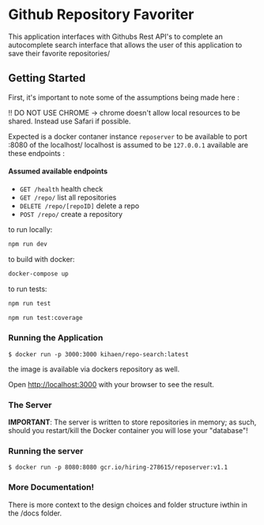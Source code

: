 # Github Repository Favoriter

This application interfaces with Githubs Rest API's to complete an autocomplete search interface that allows the user of this application to save their favorite repositories/

## Getting Started

First, it's important to note some of the assumptions being made here : 

!! DO NOT USE CHROME -> chrome doesn't allow local resources to be shared.
Instead use Safari if possible.

Expected is a docker contaner instance `reposerver` to be available to port :8080 of the localhost/
localhost is assumed to be `127.0.0.1`
available are these endpoints :

#### Assumed available endpoints

- `GET /health` health check
- `GET /repo/` list all repositories
- `DELETE /repo/[repoID]` delete a repo
- `POST /repo/` create a repository


to run locally:
```bash
npm run dev

```
to build with docker:
```bash
docker-compose up

```
to run tests:
```bash
npm run test

npm run test:coverage

```

### Running the Application

```
$ docker run -p 3000:3000 kihaen/repo-search:latest
```
the image is available via dockers repository as well.

Open [http://localhost:3000](http://localhost:3000) with your browser to see the result.

### The Server

**IMPORTANT**: The server is written to store repositories in memory; as such, should you restart/kill the Docker container you will lose your "database"!

### Running the server

```
$ docker run -p 8080:8080 gcr.io/hiring-278615/reposerver:v1.1
```

### More Documentation!

There is more context to the design choices and folder structure iwthin in the /docs folder.